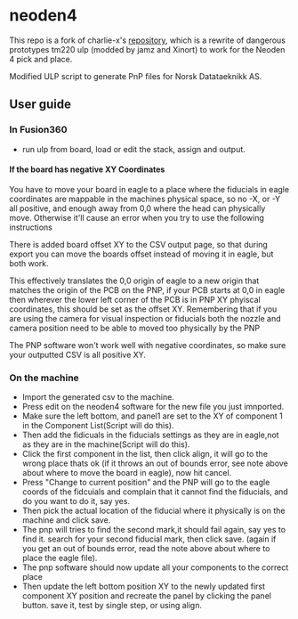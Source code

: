 # neoden4

This repo is a fork of charlie-x's [repository](https://github.com/charlie-x/neoden4), which is a rewrite of dangerous prototypes tm220 ulp (modded by jamz and Xinort) to work for the Neoden 4 pick and place.

Modified ULP script to generate PnP files for Norsk Datataeknikk AS.

## User guide

### In Fusion360
- run ulp from board, load or edit the stack, assign and output.

#### If the board has negative XY Coordinates

You have to move your board in eagle to a place where the fiducials in eagle coordinates are mappable in the machines physical space, so no -X,  or -Y all positive, and enough away from 0,0 where the head can physically move. Otherwise it'll cause an error when you try to use the following instructions

There is added board offset XY to the CSV output page, so that during export you can move the boards offset instead of moving it in eagle, but both work. 

This effectively translates the 0,0 origin of eagle to a new origin that matches the origin of the PCB on the PNP, if your PCB starts at 0,0 in eagle then wherever the lower left corner of the PCB is in PNP XY phyiscal coordinates, this should be set as the offset XY. Remembering that if you are using the camera for visual inspection or fiducials both the nozzle and camera position need to be able to moved too physically by the PNP

The PNP software won't work well with negative coordinates, so make sure your outputted CSV is all positive XY.

### On the machine
- Import the generated csv to the machine.
- Press edit on the neoden4 software for the new file you just imnported.
- Make sure the left bottom, and panel1 are set to the XY of component 1 in the Component List(Script will do this).
- Then add the fidicuals in the fiducials settings as they are in eagle,not as they are in the machine(Script will do this).
- Click the first component in the list, then click align, it will go to the wrong place thats ok (if it throws an out of bounds error, see note above about where to move the board in eagle), now hit cancel.
- Press "Change to current position" and the PNP will go to the eagle coords of the fidcuials and complain that it cannot find the fiducials, and do you want to do it, say yes.
- Then  pick the actual location of the fiducial where it physically is on the machine and click save.
- The pnp  will tries to find the second mark,it should fail again, say yes to find it. search for your second fiducial mark, then click save. (again if you get an out of bounds error, read the note above about where to place the eagle file).
- The pnp software should now update all your components to the correct place
- Then update the left bottom position XY to the newly updated first component XY position and recreate the panel by clicking the panel button. save it, test by single step, or using align.